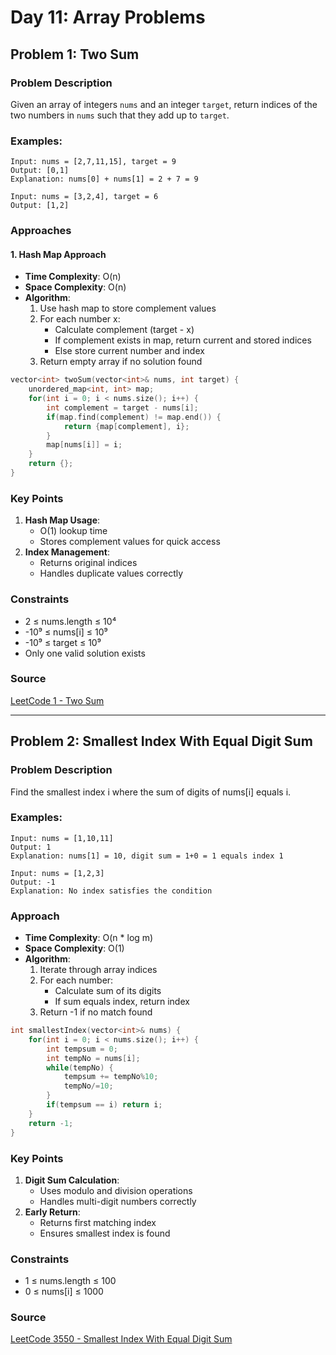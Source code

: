 # Day 11: Array Problems

## Problem 1: Two Sum

### Problem Description

Given an array of integers `nums` and an integer `target`, return indices of the two numbers in `nums` such that they add up to `target`.

### Examples:

```
Input: nums = [2,7,11,15], target = 9
Output: [0,1]
Explanation: nums[0] + nums[1] = 2 + 7 = 9

Input: nums = [3,2,4], target = 6
Output: [1,2]
```

### Approaches

#### 1. Hash Map Approach

- **Time Complexity**: O(n)
- **Space Complexity**: O(n)
- **Algorithm**:
  1. Use hash map to store complement values
  2. For each number x:
     - Calculate complement (target - x)
     - If complement exists in map, return current and stored indices
     - Else store current number and index
  3. Return empty array if no solution found

```cpp
vector<int> twoSum(vector<int>& nums, int target) {
    unordered_map<int, int> map;
    for(int i = 0; i < nums.size(); i++) {
        int complement = target - nums[i];
        if(map.find(complement) != map.end()) {
            return {map[complement], i};
        }
        map[nums[i]] = i;
    }
    return {};
}
```

### Key Points

1. **Hash Map Usage**:
   - O(1) lookup time
   - Stores complement values for quick access
2. **Index Management**:
   - Returns original indices
   - Handles duplicate values correctly

### Constraints

- 2 ≤ nums.length ≤ 10⁴
- -10⁹ ≤ nums[i] ≤ 10⁹
- -10⁹ ≤ target ≤ 10⁹
- Only one valid solution exists

### Source

[LeetCode 1 - Two Sum](https://leetcode.com/problems/two-sum)

---

## Problem 2: Smallest Index With Equal Digit Sum

### Problem Description

Find the smallest index i where the sum of digits of nums[i] equals i.

### Examples:

```
Input: nums = [1,10,11]
Output: 1
Explanation: nums[1] = 10, digit sum = 1+0 = 1 equals index 1

Input: nums = [1,2,3]
Output: -1
Explanation: No index satisfies the condition
```

### Approach

- **Time Complexity**: O(n \* log m)
- **Space Complexity**: O(1)
- **Algorithm**:
  1. Iterate through array indices
  2. For each number:
     - Calculate sum of its digits
     - If sum equals index, return index
  3. Return -1 if no match found

```cpp
int smallestIndex(vector<int>& nums) {
    for(int i = 0; i < nums.size(); i++) {
        int tempsum = 0;
        int tempNo = nums[i];
        while(tempNo) {
            tempsum += tempNo%10;
            tempNo/=10;
        }
        if(tempsum == i) return i;
    }
    return -1;
}
```

### Key Points

1. **Digit Sum Calculation**:
   - Uses modulo and division operations
   - Handles multi-digit numbers correctly
2. **Early Return**:
   - Returns first matching index
   - Ensures smallest index is found

### Constraints

- 1 ≤ nums.length ≤ 100
- 0 ≤ nums[i] ≤ 1000

### Source

[LeetCode 3550 - Smallest Index With Equal Digit Sum](https://leetcode.com/problems/smallest-index-with-digit-sum-equal-to-index/)
